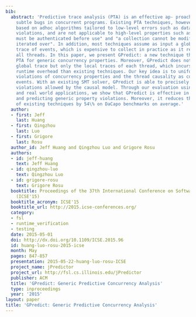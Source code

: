 ```yaml
---
bib:
  abstract: 'Predictive trace analysis (PTA) is an effective ap- proach for detecting
    subtle bugs in concurrent programs. Existing PTA techniques, however, are typically
    based on adhoc algorithms tailored to low-level errors such as data races or atomicity
    violations, and are not applicable to high-level properties such as "a resource
    must be authenticated before use" and "a collection cannot be modified when being
    iterated over". In addition, most techniques assume as input a globally ordered
    trace of events, which is expensive to collect in practice as it requires synchronizing
    all threads. In this paper, we present GPredict: a new technique that realizes
    PTA for generic concurrency properties. Moreover, GPredict does not require a
    global trace but only the local traces of each thread, which incurs much less
    runtime overhead than existing techniques. Our key idea is to uniformly model
    violations of concurrency properties and the thread causality as constraints over
    events. With an existing SMT solver, GPredict is able to precisely predict property
    violations allowed by the causal model. Through our evaluation using both benchmarks
    and real world applications, we show that GPredict is effective in expressing
    and predicting generic property violations. Moreover, it reduces the runtime overhead
    of existing techniques by 54\% on DaCapo benchmarks on average.'
  author:
  - first: Jeff
    last: Huang
  - first: Qingzhou
    last: Luo
  - first: Grigore
    last: Rosu
  author_id: Jeff Huang and Qingzhou Luo and Grigore Rosu
  authors:
  - id: jeff-huang
    text: Jeff Huang
  - id: qingzhou-luo
    text: Qingzhou Luo
  - id: grigore-rosu
    text: Grigore Rosu
  booktitle: Proceedings of the 37th International Conference on Software Engineering
    (ICSE'15)
  booktitle_acronym: ICSE'15
  booktitle_url: http://2015.icse-conferences.org/
  category:
  - fsl
  - runtime_verification
  - testing
  date: 2015-05-01
  doi: http://dx.doi.org/10.1109/ICSE.2015.96
  id: huang-luo-rosu-2015-icse
  month: May
  pages: 847-857
  presentation: 2015-05-22-huang-luo-rosu-ICSE
  project_name: jPredictor
  project_url: http://fsl.cs.illinois.edu/jPredictor
  publisher: ACM
  title: 'GPredict: Generic Predictive Concurrency Analysis'
  type: inproceedings
  year: '2015'
layout: paper
title: 'GPredict: Generic Predictive Concurrency Analysis'
---
```

